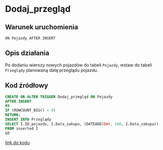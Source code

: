 # Dodaj_przegląd

## Warunek uruchomienia

`ON Pojazdy AFTER INSERT`

## Opis działania

Po dodaniu wierszy nowych pojazdów do tabeli `Pojazdy`, wstaw do tabeli `Przeglądy` planowaną datę przeglądu pojazdu.

## Kod źródłowy

```sql
CREATE OR ALTER TRIGGER Dodaj_przegląd ON Pojazdy
AFTER INSERT
AS
IF (ROWCOUNT_BIG() = 0)
RETURN;
INSERT INTO Przeglądy
SELECT I.ID_pojazdu, I.Data_zakupu, (DATEADD(DAY, 180, I.Data_zakupu))
FROM inserted I
GO
```

[link do kodu](../../triggers/Dodaj_przegląd.sql)
